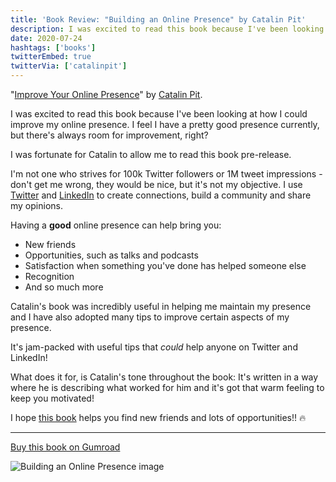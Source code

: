 ```yaml
---
title: 'Book Review: "Building an Online Presence" by Catalin Pit'
description: I was excited to read this book because I've been looking at how I could improve my online presence.
date: 2020-07-24
hashtags: ['books']
twitterEmbed: true
twitterVia: ['catalinpit']
---
```


"[Improve Your Online Presence](https://gumroad.com/a/875132019)" by [Catalin Pit](https://twitter.com/catalinmpit).

I was excited to read this book because I've been looking at how I could improve my online presence. I feel I have a pretty good presence currently, but there's always room for improvement, right?

I was fortunate for Catalin to allow me to read this book pre-release.

I'm not one who strives for 100k Twitter followers or 1M tweet impressions - don't get me wrong, they would be nice, but it's not my objective. I use [Twitter](https://twitter.com/jackdomleo7) and [LinkedIn](https://linkedin.com/in/jackdomleo7) to create connections, build a community and share my opinions.

Having a **good** online presence can help bring you:
- New friends
- Opportunities, such as talks and podcasts
- Satisfaction when something you've done has helped someone else
- Recognition
- And so much more

Catalin's book was incredibly useful in helping me maintain my presence and I have also adopted many tips to improve certain aspects of my presence.

It's jam-packed with useful tips that _could_ help anyone on Twitter and LinkedIn!

What does it for, is Catalin's tone throughout the book: It's written in a way where he is describing what worked for him and it's got that warm feeling to keep you motivated!

I hope [this book](https://gumroad.com/a/875132019) helps you find new friends and lots of opportunities!! 🔥

---

[Buy this book on Gumroad](https://gumroad.com/a/875132019)

![Building an Online Presence image](/blog/book-review-building-an-online-presence-by-catalin-pit/catalin-pit-book-cover.jpg)